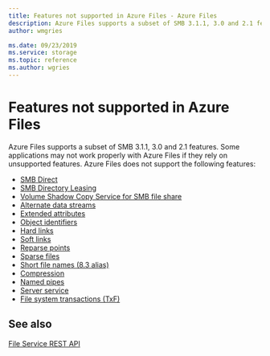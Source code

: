 ```yaml
---
title: Features not supported in Azure Files - Azure Files
description: Azure Files supports a subset of SMB 3.1.1, 3.0 and 2.1 features. Some applications may not work properly with Azure Files if they rely on unsupported features.
author: wmgries

ms.date: 09/23/2019
ms.service: storage
ms.topic: reference
ms.author: wgries
---
```


# Features not supported in Azure Files
Azure Files supports a subset of SMB 3.1.1, 3.0 and 2.1 features. Some applications may not work properly with Azure Files if they rely on unsupported features. Azure Files does not support the following features:
  
- [SMB Direct](https://technet.microsoft.com/library/jj134210.aspx)  
- [SMB Directory Leasing](https://technet.microsoft.com/library/hh831795.aspx)  
- [Volume Shadow Copy Service for SMB file share](https://blogs.technet.com/b/clausjor/archive/2012/06/14/vss-for-smb-file-shares.aspx)  
- [Alternate data streams](https://msdn.microsoft.com/library/windows/desktop/aa364404\(v=vs.85\).aspx)  
- [Extended attributes](https://en.wikipedia.org/wiki/Extended_file_attributes)
- [Object identifiers](https://msdn.microsoft.com/library/windows/desktop/aa363997\(v=vs.85\).aspx)  
- [Hard links](https://msdn.microsoft.com/library/windows/desktop/aa365006\(v=vs.85\).aspx)
- [Soft links](https://msdn.microsoft.com/library/windows/desktop/aa363878\(v=vs.85\).aspx)  
- [Reparse points](https://msdn.microsoft.com/library/windows/desktop/aa365503\(v=vs.85\).aspx)  
- [Sparse files](https://msdn.microsoft.com/library/windows/desktop/aa365564\(v=vs.85\).aspx)
- [Short file names (8.3 alias)](https://support.microsoft.com/kb/142982)  
- [Compression](https://msdn.microsoft.com/library/windows/desktop/aa364592\(v=vs.85\).aspx)  
- [Named pipes](https://msdn.microsoft.com/library/windows/desktop/aa365590\(v=vs.85\).aspx)  
- [Server service](https://technet.microsoft.com/library/cc958790.aspx)  
- [File system transactions (TxF)](https://msdn.microsoft.com/magazine/cc163388.aspx)
  
## See also
[File Service REST API](File-Service-REST-API.md)
